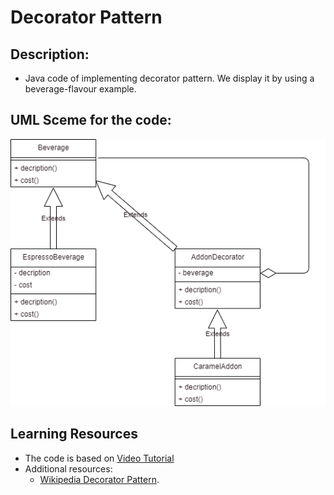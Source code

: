 # Decorator Pattern

## Description:
- Java code of implementing decorator pattern. We display it by using a beverage-flavour example.
## UML Sceme for the code:
![uml.png](https://github.com/DionysisTheodosis/Design-Patterns/blob/main/DecoratorPattern/uml.png) 

## Learning Resources

- The code is based on [Video Tutorial](https://youtu.be/GCraGHx6gso?list=PLCOO6j3cDu94FP8pMPOigpyy0XoQkdKBW)
- Additional resources:
  - [Wikipedia Decorator Pattern](https://en.wikipedia.org/wiki/Decorator_pattern).
